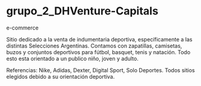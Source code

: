 # grupo_2_DHVenture-Capitals

e-commerce

Sitio dedicado a la venta de indumentaria deportiva, específicamente a las distintas Selecciones Argentinas.
Contamos con zapatillas, camisetas, buzos y conjuntos deportivos para fútbol, basquet, tenis y natación. Todo esto esta orientado a un publico niño, joven y adulto.

Referencias: Nike, Adidas, Dexter, Digital Sport, Solo Deportes. Todos sitios elegidos debido a su orientación deportiva.

